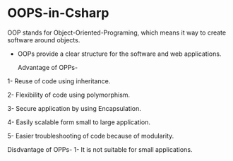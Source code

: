 # OOPS-in-Csharp

OOP stands for Object-Oriented-Programing,
which means it way to create software around objects.

- OOPs provide a clear structure for the software and web applications.

  Advantage of OPPs-

1- Reuse of code using inheritance.

2- Flexibility of code using polymorphism.

3- Secure application by using Encapsulation.

4- Easily scalable form small to large application.

5- Easier troubleshooting of code because of modularity.

Disdvantage of OPPs-
1- It is not suitable for small applications.

